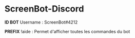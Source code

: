# ScreenBot-Discord

**ID BOT**
Username : ScreenBot#4212

**PREFIX**
!aide : Permet d'afficher toutes les commandes du bot
